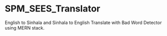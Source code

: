 # SPM_SEES_Translator


English to Sinhala and Sinhala to English Translate with Bad Word Detector using MERN stack.



